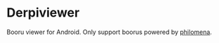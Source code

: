 # Derpiviewer
Booru viewer for Android.
Only support boorus powered by [philomena](https://github.com/derpibooru/philomena).